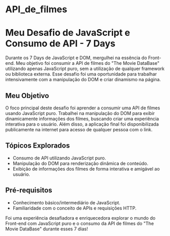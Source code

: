 # API_de_filmes

# Meu Desafio de JavaScript e Consumo de API - 7 Days

Durante os 7 Days de JavaScript e DOM, mergulhei na essência do Front-end. Meu objetivo foi consumir a API de filmes do "The Movie DataBase" utilizando apenas JavaScript puro, sem a utilização de qualquer framework ou biblioteca externa. Esse desafio foi uma oportunidade para trabalhar intensivamente com a manipulação do DOM e criar dinamismo na página.

## Meu Objetivo
O foco principal deste desafio foi aprender a consumir uma API de filmes usando JavaScript puro. Trabalhei na manipulação do DOM para exibir dinamicamente informações dos filmes, buscando criar uma experiência interativa para o usuário. Além disso, a aplicação final foi disponibilizada publicamente na internet para acesso de qualquer pessoa com o link.

## Tópicos Explorados
- Consumo de API utilizando JavaScript puro.
- Manipulação do DOM para renderização dinâmica de conteúdo.
- Exibição de informações dos filmes de forma interativa e amigável ao usuário.

## Pré-requisitos
- Conhecimento básico/intermediário de JavaScript.
- Familiaridade com o conceito de APIs e requisições HTTP.

Foi uma experiência desafiadora e enriquecedora explorar o mundo do Front-end com JavaScript puro e o consumo da API de filmes do "The Movie DataBase" durante esses 7 dias!
